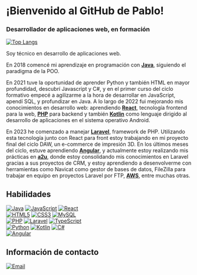 # ¡Bienvenido al GitHub de Pablo!
### Desarrollador de aplicaciones web, en formación

[![Top Langs](https://github-readme-stats.vercel.app/api/top-langs/?username=pgpablodev&theme=tokyonight&layout=extend)](https://github.com/pgpablodev)

Soy técnico en desarrollo de aplicaciones web.

En 2018 comencé mi aprendizaje en programación con [**Java**](https://www.java.com/es/), siguiendo el paradigma de la POO.

En 2021 tuve la oportunidad de aprender Python y también HTML en mayor profundidad, descubrí Javascript y C#, y en el primer curso del ciclo formativo empecé a agilizarme a la hora de desarrollar en JavaScript, apendí SQL, y profundizar en Java. A lo largo de 2022 fui mejorando mis conocimientos en desarrollo web: aprendiendo [**React**](https://reactjs.org/), tecnología frontend para la web, [**PHP**](https://php.net) para backend y también [**Kotlin**](https://kotlinlang.org/) como lenguaje dirigido al desarrollo de aplicaciones en el sistema operativo Android.

En 2023 he comenzado a manejar [**Laravel**](https://laravel.com), framework de PHP. Utilizando esta tecnología junto con React para front estoy trabajando en mi proyecto final del ciclo DAW, un e-commerce de impresión 3D. En los últimos meses del ciclo, estuve aprendiendo [**Angular**](https://angular.io/), y actualmente estoy realizando mis prácticas en [**a2u**](https://www.advisor2you.com/), donde estoy consolidando mis conocimientos en Laravel gracias a sus proyectos de CRM, y estoy aprendiendo a desenvolverme con herramientas como Navicat como gestor de bases de datos, FileZilla para trabajar en equipo en proyectos Laravel por FTP, [**AWS**](https://aws.amazon.com/es/), entre muchas otras.

## Habilidades
[![Java](https://i.ibb.co/jZF81H5/java.png)]()
[![JavaScript](https://img.shields.io/badge/JavaScript-FECC00?style=for-the-badge&logo=javascript&logoColor=white&labelColor=101010)]()
[![React](https://img.shields.io/badge/REACT-5ED4F4?style=for-the-badge&logo=react&logoColor=white&labelColor=101010)]()
</br>
[![HTML5](https://img.shields.io/badge/HTML-E34F26?style=for-the-badge&logo=html5&logoColor=white&labelColor=101010)]()
[![CSS3](https://img.shields.io/badge/CSS3-1572B6?style=for-the-badge&logo=css3&logoColor=white&labelColor=101010)]()
[![MySQL](https://img.shields.io/badge/MySQL-4479A1?style=for-the-badge&logo=mysql&logoColor=white&labelColor=101010)]()
</br>
[![PHP](https://img.shields.io/badge/PHP-7A86B8?style=for-the-badge&logo=php&logoColor=white&labelColor=101010)]()
[![Laravel](https://img.shields.io/badge/LARAVEL-f23a2f?style=for-the-badge&logo=laravel&logoColor=white&labelColor=101010)]()
[![TypeScript](https://img.shields.io/badge/TypeScript-2d79c7?style=for-the-badge&logo=typescript&logoColor=white&labelColor=101010)]()
</br>
[![Python](https://img.shields.io/badge/Python-7ED321?style=for-the-badge&logo=python&logoColor=white&labelColor=101010)]()
[![Kotlin](https://img.shields.io/badge/KOTLIN-6942CB?style=for-the-badge&logo=kotlin&logoColor=white&labelColor=101010)]()
[![C#](https://img.shields.io/badge/CSHARP-67217A?style=for-the-badge&logo=sharp&logoColor=white&labelColor=101010)]()
</br>
[![Angular](https://img.shields.io/badge/Angular-DD0031?style=for-the-badge&logo=angular&logoColor=white&labelColor=101010)]()

## Información de contacto

[![Email](https://img.shields.io/badge/povarg.pablo@gmail.com-contacta_conmigo-D14836?style=for-the-badge&logo=gmail&logoColor=white&labelColor=101010)](mailto:povarg.pablo@gmail.com)
